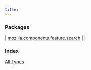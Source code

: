 ```yaml
---
title: 
---
```


### Packages

| [mozilla.components.feature.search](mozilla.components.feature.search/index.html) |  |

### Index

[All Types](alltypes/index.html)